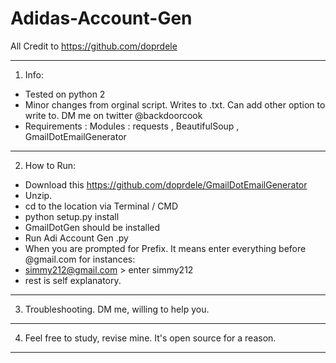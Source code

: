 # Adidas-Account-Gen

All Credit to https://github.com/doprdele 

--------------------------------------------------------------------
1. Info:
- Tested on python 2
- Minor changes from orginal script. Writes to .txt. Can add other option to write to. DM me on twitter @backdoorcook
- Requirements : Modules : requests , BeautifulSoup , GmailDotEmailGenerator
--------------------------------------------------------------------
2. How to Run:
- Download this https://github.com/doprdele/GmailDotEmailGenerator 
- Unzip. 
- cd to the location via Terminal / CMD
- python setup.py install
- GmailDotGen should be installed
- Run Adi Account Gen .py 
- When you are prompted for Prefix. It means enter everything before @gmail.com for instances: 
- simmy212@gmail.com > enter simmy212
- rest is self explanatory. 
--------------------------------------------------------------------
3. Troubleshooting. DM me, willing to help you.
--------------------------------------------------------------------
4. Feel free to study, revise mine. It's open source for a reason.
--------------------------------------------------------------------




